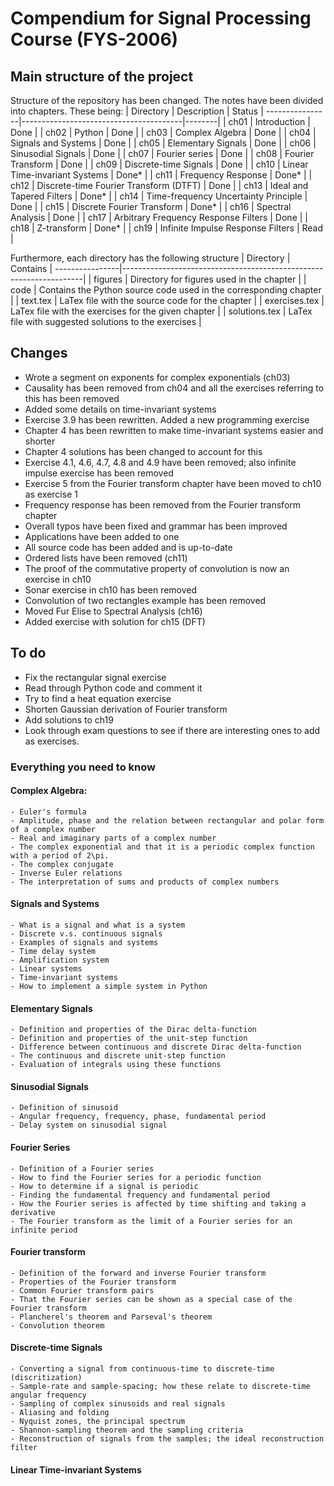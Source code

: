 # Compendium for Signal Processing Course (FYS-2006)

## Main structure of the project
Structure of the repository has been changed. The notes have been divided into chapters. These being:
| Directory     | Description                            | Status |
----------------|----------------------------------------|--------|
| ch01          | Introduction                           | Done   |
| ch02          | Python                                 | Done   |
| ch03          | Complex Algebra                        | Done   |
| ch04          | Signals and Systems                    | Done   |
| ch05          | Elementary Signals                     | Done   |
| ch06          | Sinusodial Signals                     | Done   |
| ch07          | Fourier series                         | Done   |
| ch08          | Fourier Transform                      | Done   |
| ch09          | Discrete-time Signals                  | Done   |
| ch10          | Linear Time-invariant Systems          | Done*  |
| ch11          | Frequency Response                     | Done*  |
| ch12          | Discrete-time Fourier Transform (DTFT) | Done   |
| ch13          | Ideal and Tapered Filters              | Done*  |
| ch14          | Time-frequency Uncertainty Principle   | Done   |
| ch15          | Discrete Fourier Transform             | Done*  |
| ch16          | Spectral Analysis                      | Done   |
| ch17          | Arbitrary Frequency Response Filters   | Done   |
| ch18          | Z-transform                            | Done*  |
| ch19          | Infinite Impulse Response Filters      | Read   |

Furthermore, each directory has the following structure
| Directory     | Contains                                                           |
----------------|--------------------------------------------------------------------|
| figures       | Directory for figures used in the chapter                          |
| code          | Contains the Python source code used in the corresponding chapter  |
| text.tex      | LaTex file with the source code for the chapter                    |
| exercises.tex | LaTex file with the exercises for the given chapter                |
| solutions.tex | LaTex file with suggested solutions to the exercises               |

## Changes
- Wrote a segment on exponents for complex exponentials (ch03)
- Causality has been removed from ch04 and all the exercises referring to this has been removed
- Added some details on time-invariant systems
- Exercise 3.9 has been rewritten. Added a new programming exercise
- Chapter 4 has been rewritten to make time-invariant systems easier and shorter
- Chapter 4 solutions has been changed to account for this
- Exercise 4.1, 4.6, 4.7, 4.8 and 4.9 have been removed; also infinite impulse exercise has been removed
- Exercise 5 from the Fourier transform chapter have been moved to ch10 as exercise 1
- Frequency response has been removed from the Fourier transform chapter
- Overall typos have been fixed and grammar has been improved
- Applications have been added to one 
- All source code has been added and is up-to-date
- Ordered lists have been removed (ch11)
- The proof of the commutative property of convolution is now an exercise in ch10
- Sonar exercise in ch10 has been removed
- Convolution of two rectangles example has been removed
- Moved Fur Elise to Spectral Analysis (ch16)
- Added exercise with solution for ch15 (DFT)

## To do
- Fix the rectangular signal exercise
- Read through Python code and comment it
- Try to find a heat equation exercise
- Shorten Gaussian derivation of Fourier transform
- Add solutions to ch19
- Look through exam questions to see if there are interesting ones to add as exercises.

### Everything you need to know
#### Complex Algebra:
    - Euler's formula
    - Amplitude, phase and the relation between rectangular and polar form of a complex number
    - Real and imaginary parts of a complex number
    - The complex exponential and that it is a periodic complex function with a period of 2\pi. 
    - The complex conjugate
    - Inverse Euler relations
    - The interpretation of sums and products of complex numbers

#### Signals and Systems
    - What is a signal and what is a system
    - Discrete v.s. continuous signals
    - Examples of signals and systems
    - Time delay system
    - Amplification system
    - Linear systems
    - Time-invariant systems
    - How to implement a simple system in Python

#### Elementary Signals
    - Definition and properties of the Dirac delta-function
    - Definition and properties of the unit-step function
    - Difference between continuous and discrete Dirac delta-function
    - The continuous and discrete unit-step function
    - Evaluation of integrals using these functions

#### Sinusodial Signals
    - Definition of sinusoid
    - Angular frequency, frequency, phase, fundamental period
    - Delay system on sinusodial signal

#### Fourier Series
    - Definition of a Fourier series
    - How to find the Fourier series for a periodic function
    - How to determine if a signal is periodic
    - Finding the fundamental frequency and fundamental period
    - How the Fourier series is affected by time shifting and taking a derivative
    - The Fourier transform as the limit of a Fourier series for an infinite period

#### Fourier transform
    - Definition of the forward and inverse Fourier transform
    - Properties of the Fourier transform
    - Common Fourier transform pairs
    - That the Fourier series can be shown as a special case of the Fourier transform
    - Plancherel's theorem and Parseval's theorem
    - Convolution theorem

#### Discrete-time Signals
    - Converting a signal from continuous-time to discrete-time (discritization)
    - Sample-rate and sample-spacing; how these relate to discrete-time angular frequency
    - Sampling of complex sinusoids and real signals
    - Aliasing and folding
    - Nyquist zones, the principal spectrum
    - Shannon-sampling theorem and the sampling criteria
    - Reconstruction of signals from the samples; the ideal reconstruction filter

#### Linear Time-invariant Systems